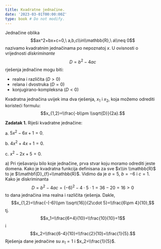 ```yaml
---
title: Kvadratne jednačine.
date: '2023-03-01T00:00:00Z'
type: book # Do not modify.
---
```


Jednačine oblika $$ax^2+bx+c=0,\ a,b,c\\in\\mathbb{R},\ a\\neq 0$$ nazivamo kvadratnim jednačinama po nepoznatoj $x$. U ovisnosti o vrijednosti _diskriminante_ $$D=b^2-4ac$$ rješenja jednačine mogu biti:

- realna i različita ($D>0$)
- relana i dvostruka ($D=0$)
- konjugirano-kompleksna ($D<0$)

Kvadratna jednačina uvijek ima dva rješenja, $x_1$ i $x_2$, koja možemo odrediti koristeći formulu: $$x_{1,2}=\\frac{-b\\pm \\sqrt{D}}{2a}.$$

**Zadatak 1.** Riješi kvadratne jednačine:

a. $5x^2-6x+1=0$.

b. $4x^2+4x+1=0$.

c. $x^2-2x+5=0$.

a) Pri rješavanju bilo koje jednačine, prva stvar koju moramo odrediti jeste domena. Kako je kvadratna funkcija definisana za sve $x\\in \\mathbb{R}$ to je $\\mathbf{D}_{f}=\\mathbb{R}$. Vidimo da je $a=5,\ b=-6$ i $c=1$. Kako je diskriminanta $$D=b^2-4ac=(-6)^2-4\cdot 5\cdot 1=36-20=16>0$$
to dana jednačina ima realna i različita rješenja. Dakle,
$$x_{1,2}=\\frac{-(-6)\\pm \\sqrt{16}}{2\cdot 5}=\\frac{6\pm 4}{10},$$
tj. $$x_1=\\frac{6+4}{10}=\\frac{10}{10}=1$$ i $$x_2=\\frac{6-4}{10}=\\frac{2}{10}=\\frac{1}{5}.$$
Rješenja dane jednačine su $x_1=1$ i $x_2=\\frac{1}{5}$.